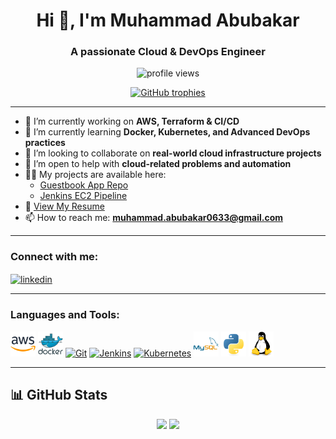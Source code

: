 <h1 align="center">Hi 👋, I'm Muhammad Abubakar</h1>
<h3 align="center">A passionate Cloud & DevOps Engineer</h3>

<p align="center">
  <img src="https://komarev.com/ghpvc/?username=Abubakar-sys123&label=Profile%20views&color=0e75b6&style=flat" alt="profile views" />
</p>

<p align="center">
  <a href="https://github.com/ryo-ma/github-profile-trophy">
    <img src="https://github-profile-trophy.vercel.app/?username=Abubakar-sys123&theme=flat" alt="GitHub trophies" />
  </a>
</p>

---

- 🔭 I’m currently working on **AWS, Terraform & CI/CD**
- 🌱 I’m currently learning **Docker, Kubernetes, and Advanced DevOps practices**
- 👯 I’m looking to collaborate on **real-world cloud infrastructure projects**
- 🤝 I’m open to help with **cloud-related problems and automation**
- 👨‍💻 My projects are available here:
  - [Guestbook App Repo](https://github.com/Abubakar-sys123/Guestbook_repo)
  - [Jenkins EC2 Pipeline](https://github.com/Abubakar-sys123/jenkins-ec2-pipeline)
- 📄 [View My Resume](https://github.com/Abubakar-sys123/Abubakar_resume)
- 📫 How to reach me: **muhammad.abubakar0633@gmail.com**

---

<h3 align="left">Connect with me:</h3>
<p align="left">
  <a href="https://linkedin.com/in/muhammadabubakar-cloud" target="_blank">
    <img align="center" src="https://raw.githubusercontent.com/rahuldkjain/github-profile-readme-generator/master/src/images/icons/Social/linked-in-alt.svg" alt="linkedin" height="30" width="40" />
  </a>
</p>

---

<h3 align="left">Languages and Tools:</h3>
<p align="left">
  <a href="https://aws.amazon.com" target="_blank"><img src="https://raw.githubusercontent.com/devicons/devicon/master/icons/amazonwebservices/amazonwebservices-original-wordmark.svg" alt="AWS" width="40" height="40"/></a>
  <a href="https://www.docker.com/" target="_blank"><img src="https://raw.githubusercontent.com/devicons/devicon/master/icons/docker/docker-original-wordmark.svg" alt="Docker" width="40" height="40"/></a>
  <a href="https://git-scm.com/" target="_blank"><img src="https://www.vectorlogo.zone/logos/git-scm/git-scm-icon.svg" alt="Git" width="40" height="40"/></a>
  <a href="https://www.jenkins.io" target="_blank"><img src="https://www.vectorlogo.zone/logos/jenkins/jenkins-icon.svg" alt="Jenkins" width="40" height="40"/></a>
  <a href="https://kubernetes.io" target="_blank"><img src="https://www.vectorlogo.zone/logos/kubernetes/kubernetes-icon.svg" alt="Kubernetes" width="40" height="40"/></a>
  <a href="https://www.mysql.com/" target="_blank"><img src="https://raw.githubusercontent.com/devicons/devicon/master/icons/mysql/mysql-original-wordmark.svg" alt="MySQL" width="40" height="40"/></a>
  <a href="https://www.python.org" target="_blank"><img src="https://raw.githubusercontent.com/devicons/devicon/master/icons/python/python-original.svg" alt="Python" width="40" height="40"/></a>
  <a href="https://www.linux.org/" target="_blank"><img src="https://raw.githubusercontent.com/devicons/devicon/master/icons/linux/linux-original.svg" alt="Linux" width="40" height="40"/></a>
</p>

---

## 📊 GitHub Stats

<p align="center">
  <img src="https://github-readme-stats.vercel.app/api?username=Abubakar-sys123&show_icons=true&theme=default" />
  <img src="https://github-readme-stats.vercel.app/api/top-langs/?username=Abubakar-sys123&layout=compact" />
</p>
